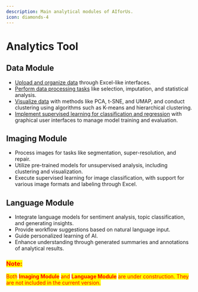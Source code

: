 ```yaml
---
description: Main analytical modules of AIforUs.
icon: diamonds-4
---
```


# Analytics Tool

## Data Module

* [Upload and organize data](data-module.md#upload-and-organize-data) through Excel-like interfaces.
* [Perform data processing tasks](data-module.md#data-processing-tasks) like selection, imputation, and statistical analysis.
* [Visualize data](data-module.md#visualize-data) with methods like PCA, t-SNE, and UMAP, and conduct clustering using algorithms such as K-means and hierarchical clustering.
* [Implement supervised learning for classification and regression](data-module.md#implement-supervised-unsupervised-learning) with graphical user interfaces to manage model training and evaluation.

## Imaging Module

* Process images for tasks like segmentation, super-resolution, and repair.
* Utilize pre-trained models for unsupervised analysis, including clustering and visualization.
* Execute supervised learning for image classification, with support for various image formats and labeling through Excel.

## Language Module

* Integrate language models for sentiment analysis, topic classification, and generating insights.
* Provide workflow suggestions based on natural language input.
* Guide personalized learning of AI.
* Enhance understanding through generated summaries and annotations of analytical results.

### <mark style="color:red;">Note:</mark>

<mark style="color:red;">Both</mark> <mark style="color:red;"></mark><mark style="color:red;">**Imaging Module**</mark> <mark style="color:red;"></mark><mark style="color:red;">and</mark> <mark style="color:red;"></mark><mark style="color:red;">**Language Module**</mark> <mark style="color:red;"></mark><mark style="color:red;">are under construction. They are not included in the current version.</mark>
